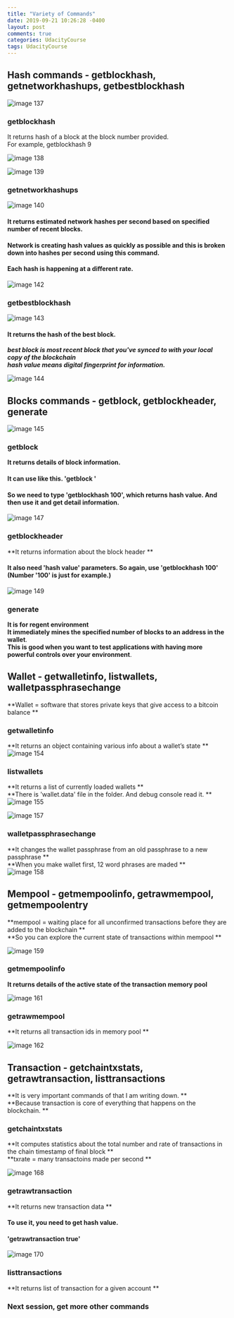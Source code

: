 ```yaml
---
title: "Variety of Commands"
date: 2019-09-21 10:26:28 -0400
layout: post
comments: true
categories: UdacityCourse
tags: UdacityCourse
---
```


## Hash commands - getblockhash, getnetworkhashups, getbestblockhash  
![image 137](https://user-images.githubusercontent.com/31816456/45864646-9d43da00-bdb5-11e8-802f-93e9e286b93a.png)  

### getblockhash  
It returns hash of a block at the block number provided.  
For example, getblockhash 9  

![image 138](https://user-images.githubusercontent.com/31816456/45864679-bf3d5c80-bdb5-11e8-87e2-346ac592dff5.png)  

![image 139](https://user-images.githubusercontent.com/31816456/45864680-bfd5f300-bdb5-11e8-8e4a-fb4ae9ba3be1.png)  

### getnetworkhashups  

![image 140](https://user-images.githubusercontent.com/31816456/45864681-bfd5f300-bdb5-11e8-8993-2b041864e274.png)  

#### It returns estimated network hashes per second based on specified number of recent blocks.  
#### Network is creating hash values as quickly as possible and this is broken down into hashes per second using this command.  
#### Each hash is happening at a different rate.  
![image 142](https://user-images.githubusercontent.com/31816456/45864685-c06e8980-bdb5-11e8-8fb5-e399436522a0.png)  

### getbestblockhash  

![image 143](https://user-images.githubusercontent.com/31816456/45864686-c06e8980-bdb5-11e8-96d3-104da76e9d14.png)  

#### It returns the hash of the best block.
 ***best block is most recent block that you've synced to with your local copy of the blockchain***  
 ***hash value means digital fingerprint for information.***  
 
![image 144](https://user-images.githubusercontent.com/31816456/45864687-c06e8980-bdb5-11e8-8421-e7f4d2a71098.png)  

## Blocks commands - getblock, getblockheader, generate  
![image 145](https://user-images.githubusercontent.com/31816456/45864950-db8dc900-bdb6-11e8-9abc-933dcdf02205.png)  

### getblock  
**It returns details of block information.**  
#### It can use like this. 'getblock <hashvalue>'  
#### So we need to type 'getblockhash 100', which returns hash value. And then use it and get detail information.  

![image 147](https://user-images.githubusercontent.com/31816456/45864945-da5c9c00-bdb6-11e8-9ad8-b87a95ba6dab.png)  

### getblockheader  
**It returns information about the block header **
#### It also need 'hash value' parameters. So again, use 'getblockhash 100' (Number '100' is just for example.)  

![image 149](https://user-images.githubusercontent.com/31816456/45864948-daf53280-bdb6-11e8-8525-20ab38794bd8.png)  

### generate  
**It is for regent environment**  
**It immediately mines the specified number of blocks to an address in the wallet**.  
**This is good when you want to test applications with having more powerful controls over your environment**.  

## Wallet - getwalletinfo, listwallets, walletpassphrasechange  
**Wallet = software that stores private keys that give access to a bitcoin balance **  

### getwalletinfo  
**It returns an object containing various info about a wallet’s state **  
![image 154](https://user-images.githubusercontent.com/31816456/45865727-640d6900-bdb9-11e8-8053-d5c522a07f17.png)  

### listwallets  
**It returns a list of currently loaded wallets **  
**There is 'wallet.data' file in the folder. And debug console read it. **  
![image 155](https://user-images.githubusercontent.com/31816456/45865728-640d6900-bdb9-11e8-803b-b4cc735d568f.png)  

![image 157](https://user-images.githubusercontent.com/31816456/45865731-64a5ff80-bdb9-11e8-804e-0c7efe4bf688.png)  

### walletpassphrasechange  
**It changes the wallet passphrase from an old passphrase to a new passphrase **  
**When you make wallet first, 12 word phrases are maded **  
![image 158](https://user-images.githubusercontent.com/31816456/45865732-64a5ff80-bdb9-11e8-8f8f-a3f618d18c25.png)  

## Mempool - getmempoolinfo, getrawmempool, getmempoolentry  

**mempool = waiting place for all unconfirmed transactions before they are added to the blockchain **  
**So you can explore the current state of transactions within mempool **  

![image 159](https://user-images.githubusercontent.com/31816456/45865733-64a5ff80-bdb9-11e8-8ae9-2fc6d808d31d.png)  

### getmempoolinfo  
**It returns details of the active state of the transaction memory pool**  

![image 161](https://user-images.githubusercontent.com/31816456/45866225-0da12a00-bdbb-11e8-9d66-1d106ce04776.png)  

### getrawmempool  
**It returns all transaction ids in memory pool **  

![image 162](https://user-images.githubusercontent.com/31816456/45866226-0e39c080-bdbb-11e8-998e-7c9a9985415a.png)  

## Transaction - getchaintxstats, getrawtransaction, listtransactions  
**It is very important commands of that I am writing down.  **  
**Because transaction is core of everything that happens on the blockchain. **  

### getchaintxstats  

**It computes statistics about the total number and rate of transactions in the chain timestamp of final block **  
**txrate = many transactoins made per second **  

![image 168](https://user-images.githubusercontent.com/31816456/45866936-24e11700-bdbd-11e8-8645-e2db93509e4c.png)  

### getrawtransaction  

**It returns new transaction data **  
#### To use it, you need to get hash value.  
#### 'getrawtransaction <hashvalue> true'  

![image 170](https://user-images.githubusercontent.com/31816456/45866938-24e11700-bdbd-11e8-9f5e-669685d43e60.png)  

### listtransactions  

**It returns list of transaction for a given account **  

### Next session, get more other commands  
